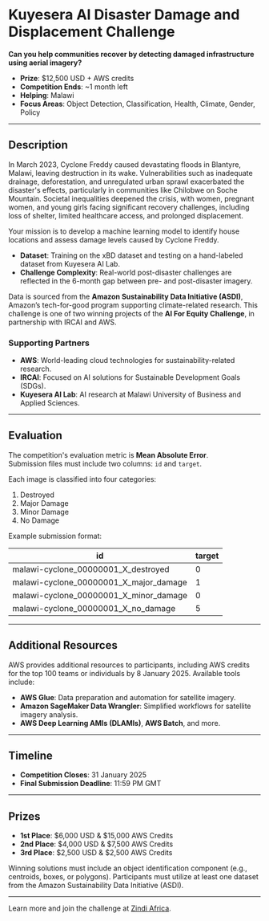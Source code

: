 # Kuyesera AI Disaster Damage and Displacement Challenge

**Can you help communities recover by detecting damaged infrastructure using aerial imagery?**

- **Prize**: $12,500 USD + AWS credits
- **Competition Ends**: ~1 month left
- **Helping**: Malawi
- **Focus Areas**: Object Detection, Classification, Health, Climate, Gender, Policy

---

## Description

In March 2023, Cyclone Freddy caused devastating floods in Blantyre, Malawi, leaving destruction in its wake. Vulnerabilities such as inadequate drainage, deforestation, and unregulated urban sprawl exacerbated the disaster's effects, particularly in communities like Chilobwe on Soche Mountain. Societal inequalities deepened the crisis, with women, pregnant women, and young girls facing significant recovery challenges, including loss of shelter, limited healthcare access, and prolonged displacement.

Your mission is to develop a machine learning model to identify house locations and assess damage levels caused by Cyclone Freddy.

- **Dataset**: Training on the xBD dataset and testing on a hand-labeled dataset from Kuyesera AI Lab.
- **Challenge Complexity**: Real-world post-disaster challenges are reflected in the 6-month gap between pre- and post-disaster imagery.

Data is sourced from the **Amazon Sustainability Data Initiative (ASDI)**, Amazon’s tech-for-good program supporting climate-related research. This challenge is one of two winning projects of the **AI For Equity Challenge**, in partnership with IRCAI and AWS.

### Supporting Partners
- **AWS**: World-leading cloud technologies for sustainability-related research.
- **IRCAI**: Focused on AI solutions for Sustainable Development Goals (SDGs).
- **Kuyesera AI Lab**: AI research at Malawi University of Business and Applied Sciences.

---

## Evaluation

The competition's evaluation metric is **Mean Absolute Error**.  
Submission files must include two columns: `id` and `target`.

Each image is classified into four categories:
1. Destroyed
2. Major Damage
3. Minor Damage
4. No Damage

Example submission format:

| id                                    | target |
|---------------------------------------|--------|
| malawi-cyclone_00000001_X_destroyed   | 0      |
| malawi-cyclone_00000001_X_major_damage| 1      |
| malawi-cyclone_00000001_X_minor_damage| 0      |
| malawi-cyclone_00000001_X_no_damage   | 5      |

---

## Additional Resources

AWS provides additional resources to participants, including AWS credits for the top 100 teams or individuals by 8 January 2025. Available tools include:

- **AWS Glue**: Data preparation and automation for satellite imagery.
- **Amazon SageMaker Data Wrangler**: Simplified workflows for satellite imagery analysis.
- **AWS Deep Learning AMIs (DLAMIs)**, **AWS Batch**, and more.

---

## Timeline

- **Competition Closes**: 31 January 2025
- **Final Submission Deadline**: 11:59 PM GMT

---

## Prizes

- **1st Place**: \$6,000 USD \& \$15,000 AWS Credits
- **2nd Place**: \$4,000 USD \& \$7,500 AWS Credits
- **3rd Place**: \$2,500 USD \& \$2,500 AWS Credits

Winning solutions must include an object identification component (e.g., centroids, boxes, or polygons). Participants must utilize at least one dataset from the Amazon Sustainability Data Initiative (ASDI).

---

Learn more and join the challenge at [Zindi Africa](https://zindi.africa/competitions/kuyesera-ai-disaster-damage-and-displacement-challenge).
